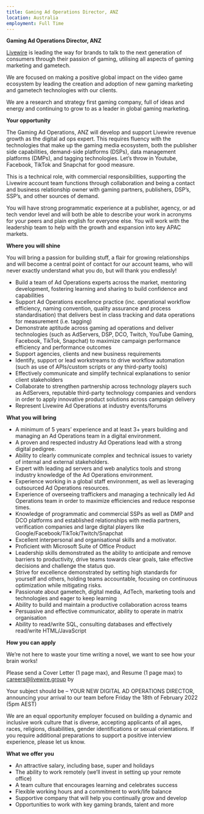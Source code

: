 ```yaml
---
title: Gaming Ad Operations Director, ANZ
location: Australia
employment: Full Time
---
```

**Gaming Ad Operations Director, ANZ**

[Livewire](https://livewire.group/) is leading the way for brands to talk to the next generation of consumers through their passion of gaming, utilising all aspects of gaming marketing and gametech.

We are focused on making a positive global impact on the video game ecosystem by leading the creation and adoption of new gaming marketing and gametech technologies with our clients.

We are a research and strategy first gaming company, full of ideas and energy and continuing to grow to as a leader in global gaming marketing.

**Your opportunity**

The Gaming Ad Operations, ANZ will develop and support Livewire revenue growth as the digital ad ops expert. This requires fluency with the technologies that make up the gaming media ecosystem, both the publisher side capabilities, demand-side platforms (DSPs), data management platforms (DMPs), and tagging technologies. Let’s throw in Youtube, Facebook, TikTok and Snapchat for good measure.

This is a technical role, with commercial responsibilities, supporting the Livewire account team functions through collaboration and being a contact and business relationship owner with gaming partners, publishers, DSP’s, SSP’s, and other sources of demand.

You will have strong programmatic experience at a publisher, agency, or ad tech vendor level and will both be able to describe your work in acronyms for your peers and plain english for everyone else. You will work with the leadership team to help with the growth and expansion into key APAC markets.

**Where you will shine**

You will bring a passion for building stuff, a flair for growing relationships and will become a central point of contact for our account teams, who will never exactly understand what you do, but will thank you endlessly!

* Build a team of Ad Operations experts across the market, mentoring development, fostering learning and sharing to build confidence and capabilities
* Support Ad Operations excellence practice (inc. operational workflow efficiency, naming convention, quality assurance and process standardisation) that delivers best in class tracking and data operations for measurement (i.e. tagging)
* Demonstrate aptitude across gaming ad operations and deliver technologies (such as AdServers, DSP, DCO, Twitch, YouTube Gaming, Facebook, TikTok, Snapchat) to maximize campaign performance efficiency and performance outcomes
* Support agencies, clients and new business requirements
* Identify, support or lead workstreams to drive workflow automation (such as use of APIs/custom scripts or any third-party tools)
* Effectively communicate and simplify technical explanations to senior client stakeholders
* Collaborate to strengthen partnership across technology players such as AdServers, reputable third-party technology companies and vendors in order to apply innovative product solutions across campaign delivery
* Represent Livewire Ad Operations at industry events/forums

**What you will bring**

* A minimum of 5 years’ experience and at least 3+ years building and managing an Ad Operations team in a digital environment.
* A proven and respected industry Ad Operations lead with a strong digital pedigree.
* Ability to clearly communicate complex and technical issues to variety of internal and external stakeholders.
* Expert with leading ad servers and web analytics tools and strong industry knowledge of the Ad Operations environment.
* Experience working in a global staff environment, as well as leveraging outsourced Ad Operations resources.
* Experience of overseeing traffickers and managing a technically led Ad Operations team in order to maximize efficiencies and reduce response times.
* Knowledge of programmatic and commercial SSPs as well as DMP and DCO platforms and established relationships with media partners, verification companies and large digital players like Google/Facebook/TikTok/Twitch/Snapchat
* Excellent interpersonal and organisational skills and a motivator.
* Proficient with Microsoft Suite of Office Product
* Leadership skills demonstrated as the ability to anticipate and remove barriers to productivity, drive teams towards clear goals, take effective decisions and challenge the status quo.
* Strive for excellence demonstrated by setting high standards for yourself and others, holding teams accountable, focusing on continuous optimization while mitigating risks.
* Passionate about gametech, digital media, AdTech, marketing tools and technologies and eager to keep learning
* Ability to build and maintain a productive collaboration across teams
* Persuasive and effective communicator, ability to operate in matrix organisation
* Ability to read/write SQL, consulting databases and effectively read/write HTML/JavaScript

**How you can apply**

We’re not here to waste your time writing a novel, we want to see how your brain works!

Please send a Cover Letter (1 page max), and Resume (1 page max) to [careers@livewire.group](mailto:careers@livewire.group) by

Your subject should be – YOUR NEW DIGITAL AD OPERATIONS DIRECTOR, announcing your arrival to our team before Friday the 18th of February 2022 (5pm AEST)

We are an equal opportunity employer focused on building a dynamic and inclusive work culture that is diverse, accepting applicants of all ages, races, religions, disabilities, gender identifications or sexual orientations. If you require additional preparations to support a positive interview experience, please let us know.

**What we offer you**

* An attractive salary, including base, super and holidays
* The ability to work remotely (we’ll invest in setting up your remote office)
* A team culture that encourages learning and celebrates success
* Flexible working hours and a commitment to work/life balance
* Supportive company that will help you continually grow and develop
* Opportunities to work with key gaming brands, talent and more